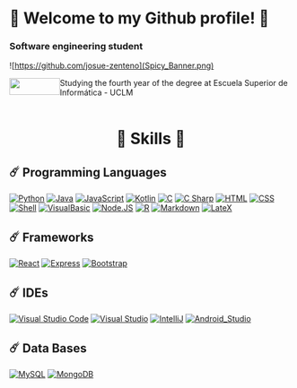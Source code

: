 # 🌌 Welcome to my Github profile! 🌌
### Software engineering student
![https://github.com/josue-zenteno](Spicy_Banner.png)

<img src="https://esi.uclm.es/files/pictures/285/content_Logo_ESI_fondo_negro.jpg" width="90" height="30" align = "left">
Studying the fourth year of the degree at Escuela Superior de Informática - UCLM
<br/>
<br/>

<h1 align = "middle">🚀 Skills 🚀</h1>

## ☄️ Programming Languages
[![Python](https://img.shields.io/badge/Python-14354C?style=for-the-badge&logo=python&logoColor=white&labelColor=303A40)]()
[![Java](https://img.shields.io/badge/Java-FB9200?style=for-the-badge&logo=java&logoColor=white&labelColor=303A40)]()
[![JavaScript](https://img.shields.io/badge/JavaScript-F7DF1E=?style=for-the-badge&logo=javascript&logoColor=white&labelColor=303A40)]()
[![Kotlin](https://img.shields.io/badge/Kotlin-0095D5?style=for-the-badge&logo=kotlin&logoColor=white&labelColor=303A40)]()
[![C](https://img.shields.io/badge/C-00599C?style=for-the-badge&logo=c&logoColor=white&labelColor=303A40)]()
[![C Sharp](https://img.shields.io/badge/C_Sharp-239120?style=for-the-badge&logo=c-sharp&logoColor=white&labelColor=303A40)]()
[![HTML](https://img.shields.io/badge/HTML5-E34F26?style=for-the-badge&logo=html5&logoColor=white&labelColor=303A40)]()
[![CSS](https://img.shields.io/badge/CSS3-1572B6?style=for-the-badge&logo=css3&logoColor=white&labelColor=303A40)]()
[![Shell](https://img.shields.io/badge/Shell-393336?style=for-the-badge&logo=gnu-bash&logoColor=white&labelColor=303A40)]()
[![VisualBasic](https://img.shields.io/badge/VB.NET-5C2D91?style=for-the-badge&logo=.net&logoColor=white&labelColor=303A40)]()
[![Node.JS](https://img.shields.io/badge/Node.JS-43853D?style=for-the-badge&logo=node.js&logoColor=white&labelColor=303A40)]()
[![R](https://img.shields.io/badge/R-276DC3?style=for-the-badge&logo=R&logoColor=white&labelColor=303A40)]()
[![Markdown](https://img.shields.io/badge/Markdown-393336?style=for-the-badge&logo=Markdown&logoColor=white&labelColor=303A40)]()
[![LateX](https://img.shields.io/badge/LaTeX-008080?style=for-the-badge&logo=Latex&logoColor=white&labelColor=303A40)]()

## ☄️ Frameworks
[![React](https://img.shields.io/badge/React-0095D5?style=for-the-badge&logo=React&logoColor=white&labelColor=303A40)]()
[![Express](https://img.shields.io/badge/Express-008080?style=for-the-badge&logo=express&logoColor=white&labelColor=303A40)]()
[![Bootstrap](https://img.shields.io/badge/Bootstrap-563D7C?style=for-the-badge&logo=bootstrap&logoColor=white&labelColor=303A40)]()

## ☄️ IDEs
[![Visual Studio Code](https://img.shields.io/badge/VS_Code-0078D7?style=for-the-badge&logo=visual-studio-code&logoColor=white&labelColor=303A40)]()
[![Visual Studio](https://img.shields.io/badge/Visual_Studio-612E98?style=for-the-badge&logo=VisualStudio&logoColor=white&labelColor=303A40)]()
[![IntelliJ](https://img.shields.io/badge/IntelliJ_Idea-393336?style=for-the-badge&logo=intellij-idea&logoColor=white&labelColor=303A40)]()
[![Android_Studio](https://img.shields.io/badge/Android_Studio-3DDC84?style=for-the-badge&logo=android-studio&logoColor=white&labelColor=303A40)]()

## ☄️ Data Bases
[![MySQL](https://img.shields.io/badge/MySQL-4479A1?style=for-the-badge&logo=mysql&logoColor=white&labelColor=303A40)]()
[![MongoDB](https://img.shields.io/badge/MongoDB-47A248?style=for-the-badge&logo=mongodb&logoColor=white&labelColor=303A40)]()

